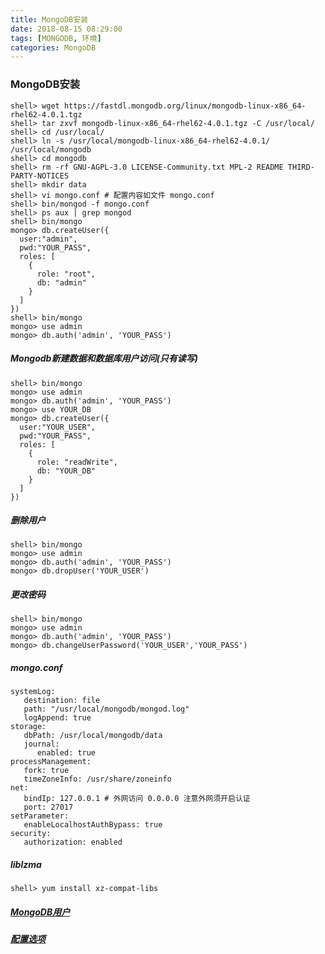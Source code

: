 ```yaml
---
title: MongoDB安装
date: 2018-08-15 08:29:00
tags: [MONGODB, 环境]
categories: MongoDB
---
```



### MongoDB安装

```shell
shell> wget https://fastdl.mongodb.org/linux/mongodb-linux-x86_64-rhel62-4.0.1.tgz
shell> tar zxvf mongodb-linux-x86_64-rhel62-4.0.1.tgz -C /usr/local/
shell> cd /usr/local/
shell> ln -s /usr/local/mongodb-linux-x86_64-rhel62-4.0.1/ /usr/local/mongodb
shell> cd mongodb
shell> rm -rf GNU-AGPL-3.0 LICENSE-Community.txt MPL-2 README THIRD-PARTY-NOTICES
shell> mkdir data
shell> vi mongo.conf # 配置内容如文件 mongo.conf
shell> bin/mongod -f mongo.conf
shell> ps aux | grep mongod
shell> bin/mongo
mongo> db.createUser({
  user:"admin",
  pwd:"YOUR_PASS",
  roles: [
    { 
      role: "root", 
      db: "admin" 
    }
  ]
})
shell> bin/mongo
mongo> use admin
mongo> db.auth('admin', 'YOUR_PASS')
```

##### Mongodb新建数据和数据库用户访问(只有读写)

```
shell> bin/mongo
mongo> use admin
mongo> db.auth('admin', 'YOUR_PASS')
mongo> use YOUR_DB
mongo> db.createUser({
  user:"YOUR_USER",
  pwd:"YOUR_PASS",
  roles: [
    { 
      role: "readWrite", 
      db: "YOUR_DB" 
    }
  ]
})
```

##### 删除用户

```
shell> bin/mongo
mongo> use admin
mongo> db.auth('admin', 'YOUR_PASS')
mongo> db.dropUser('YOUR_USER')
```

##### 更改密码

```
shell> bin/mongo
mongo> use admin
mongo> db.auth('admin', 'YOUR_PASS')
mongo> db.changeUserPassword('YOUR_USER','YOUR_PASS')
```

##### mongo.conf

```
systemLog:
   destination: file
   path: "/usr/local/mongodb/mongod.log"
   logAppend: true
storage:
   dbPath: /usr/local/mongodb/data
   journal:
      enabled: true
processManagement:
   fork: true
   timeZoneInfo: /usr/share/zoneinfo
net:
   bindIp: 127.0.0.1 # 外网访问 0.0.0.0 注意外网须开启认证
   port: 27017
setParameter:
   enableLocalhostAuthBypass: true
security:
   authorization: enabled
```

##### liblzma

```shell
shell> yum install xz-compat-libs
```

##### [MongoDB用户](https://www.mongodb.com/docs/manual/tutorial/create-users/)

##### [配置选项](https://www.mongodb.com/docs/manual/reference/configuration-options)
